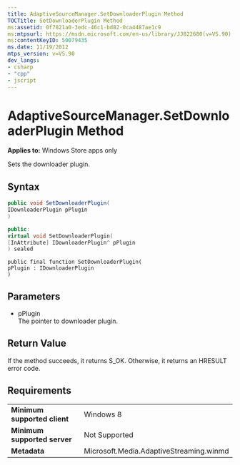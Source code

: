 ```yaml
---
title: AdaptiveSourceManager.SetDownloaderPlugin Method
TOCTitle: SetDownloaderPlugin Method
ms:assetid: 0f7821a0-3edc-46c1-bd82-0ca4487ae1c9
ms:mtpsurl: https://msdn.microsoft.com/en-us/library/JJ822680(v=VS.90)
ms:contentKeyID: 50079435
ms.date: 11/19/2012
mtps_version: v=VS.90
dev_langs:
- csharp
- "cpp"
- jscript
---
```


# AdaptiveSourceManager.SetDownloaderPlugin Method

**Applies to:** Windows Store apps only

Sets the downloader plugin.

## Syntax

```csharp
public void SetDownloaderPlugin(
IDownloaderPlugin pPlugin
)
```

```cpp
public:
virtual void SetDownloaderPlugin(
[InAttribute] IDownloaderPlugin^ pPlugin
) sealed
```

```jscript
public final function SetDownloaderPlugin(
pPlugin : IDownloaderPlugin
)
```

## Parameters

  - pPlugin  
    The pointer to downloader plugin.

## Return Value

If the method succeeds, it returns S\_OK. Otherwise, it returns an HRESULT error code.

## Requirements

|||
|--- |--- |
|**Minimum supported client**|Windows 8|
|**Minimum supported server**|Not Supported|
|**Metadata**|Microsoft.Media.AdaptiveStreaming.winmd|

